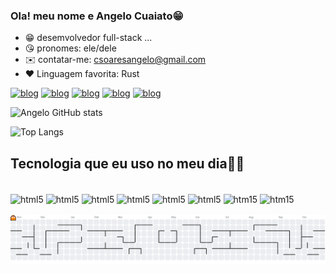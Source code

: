 
### Ola! meu nome e Angelo Cuaiato😁
- 😁 desemvolvedor full-stack ...
- 😘 pronomes: ele/dele
- ✉️ contatar-me: csoaresangelo@gmail.com
- ❤️ Linguagem favorita: Rust
 
[![blog](https://img.shields.io/badge/linktree-39E09B?style=for-the-badge&logo=linktree&logoColor=white)]()
[![blog](https://img.shields.io/badge/LinkedIn-0077B5?style=for-the-badge&logo=linkedin&logoColor=white)](https://www.linkedin.com/in/%C3%A2ngelo-cuaiato-bb868035a/)
[![blog](https://img.shields.io/badge/Reddit-FF4500?style=for-the-badge&logo=reddit&logoColor=white)](https://www.reddit.com/user/midirdark230/)
[![blog](https://img.shields.io/badge/Firefox_Browser-FF7139?style=for-the-badge&logo=Firefox-Browser&logoColor=white)]()
[![blog](https://img.shields.io/badge/Windows_11-0078d4?style=for-the-badge&logo=windows-11&logoColor=white)]()


![Angelo GitHub stats](https://github-readme-stats.vercel.app/api?username=Angelo-cuaiato&show_icons=true&theme=radical)

![Top Langs](https://github-readme-stats.vercel.app/api/top-langs/?username=Angelo-cuaiato&layout=compact)

## Tecnologia que eu uso no meu dia🧑‍💻

<div style="display: inline_block"><br/> 
    <img align="center" alt="html5" src="https://img.shields.io/badge/Rust-black?style=for-the-badge&logo=rust&logoColor=#E5732" />
    <img align="center" alt="html5" src="https://img.shields.io/badge/Python-FFD43B?style=for-the-badge&logo=python&logoColor=blue" />
    <img align="center" alt="html5" src="https://img.shields.io/badge/HTML5-E34F26?style=for-the-badge&logo=html5&logoColor=white" />
    <img align="center" alt="html5" src="https://img.shields.io/badge/CSS3-1572B6?style=for-the-badge&logo=css3&logoColor=white" />
    <img align="center" alt="html5" src="https://img.shields.io/badge/JavaScript-323330?style=for-the-badge&logo=javascript&logoColor=F7DF1Ee" />
    <img align="center" alt="html5" src="https://img.shields.io/badge/ChatGPT-74aa9c?style=for-the-badge&logo=openai&logoColor=white" />
    <img align="center" alt="htm15" src="https://img.shields.io/badge/Dart-0175C2?style=for-the-badge&logo=dart&logoColor=white" />
    <img align="center" alt="htm15" src="https://img.shields.io/badge/C%23-239120?style=for-the-badge&logo=csharp&logoColor=white" />
</div><br/>

<picture>
  <source media="(prefers-color-scheme: dark)" srcset="https://raw.githubusercontent.com/Angelo-cuaiato/Angelo-cuaiato/output/pacman-contribution-graph-dark.svg">
  <source media="(prefers-color-scheme: light)" srcset="https://raw.githubusercontent.com/Angelo-cuaiato/Angelo-cuaiato/output/pacman-contribution-graph.svg">
  <img alt="pacman contribution graph" src="https://raw.githubusercontent.com/Angelo-cuaiato/Angelo-cuaiato/output/pacman-contribution-graph.svg">
</picture>

###
